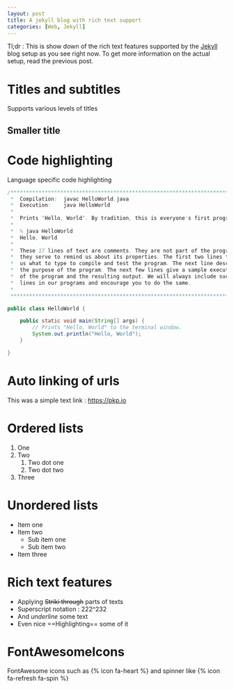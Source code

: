 ```yaml
---
layout: post
title: A jekyll blog with rich text support
categories: [Web, Jekyll]
---
```


Tl;dr : This is show down of the rich text features supported by the [Jekyll][jekyll] blog setup as you see right now.
To get more information on the actual setup, read the previous post.

Titles and subtitles
==============
Supports various levels of titles

Smaller title
-------


Code highlighting
=====
Language specific code highlighting

```java
/******************************************************************************
 *  Compilation:  javac HelloWorld.java
 *  Execution:    java HelloWorld
 *
 *  Prints "Hello, World". By tradition, this is everyone's first program.
 *
 *  % java HelloWorld
 *  Hello, World
 *
 *  These 17 lines of text are comments. They are not part of the program;
 *  they serve to remind us about its properties. The first two lines tell
 *  us what to type to compile and test the program. The next line describes
 *  the purpose of the program. The next few lines give a sample execution
 *  of the program and the resulting output. We will always include such 
 *  lines in our programs and encourage you to do the same.
 *
 ******************************************************************************/

public class HelloWorld {

    public static void main(String[] args) {
        // Prints "Hello, World" to the terminal window.
        System.out.println("Hello, World");
    }

}
```

Auto linking of urls
========
This was a simple text link : https://pkp.io

Ordered lists
======
 1. One
 2. Two
    1. Two dot one
    2. Two dot two
 3. Three
 
Unordered lists
=======
 - Item one
 - Item two
    - Sub item one
    - Sub item two
 - Item three


Rich text features
=========

 - Applying ~~Striki through~~ parts of texts
 - Superscript notation : 222^232
 - And _underline_ some text
 - Even nice ==Highlighting== some of it
 

FontAwesomeIcons
=========
FontAwesome icons such as {% icon fa-heart %} and spinner like {% icon fa-refresh fa-spin %}


[jekyll]: https://jekyllrb.com/

